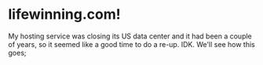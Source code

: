 # lifewinning.com!

My hosting service was closing its US data center and it had been a couple of years, so it seemed like a good time to do a re-up. IDK. We'll see how this goes;
